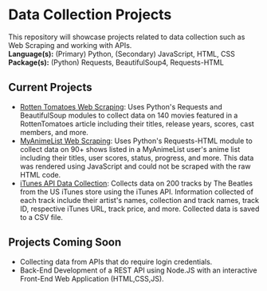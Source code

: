 Data Collection Projects
========================

This repository will showcase projects related to data collection such as Web Scraping and working with APIs.  
**Language(s):** (Primary) Python, (Secondary) JavaScript, HTML, CSS  
**Package(s):** (Python) Requests, BeautifulSoup4, Requests-HTML

Current Projects
----------------
* [Rotten Tomatoes Web Scraping](./Rotten%20Tomatoes%20Web%20Scraping): Uses Python's Requests and BeautifulSoup modules to collect data on 140 movies featured in a RottenTomatoes article including their titles, release years, scores, cast members, and more.
* [MyAnimeList Web Scraping](./MyAnimeList%20Web%20Scraping): Uses Python's Requests-HTML module to collect data on 90+ shows listed in a MyAnimeList user's anime list including their titles, user scores, status, progress, and more. This data was rendered using JavaScript and could not be scraped with the raw HTML code.
* [iTunes API Data Collection](./iTunes%20API%20Data%20Collection): Collects data on 200 tracks by The Beatles from the US iTunes store using the iTunes API. Information collected of each track include their artist's names, collection and track names, track ID, respective iTunes URL, track price, and more. Collected data is saved to a CSV file.

Projects Coming Soon
--------------------
* Collecting data from APIs that do require login credentials.
* Back-End Development of a REST API using Node.JS with an interactive Front-End Web Application (HTML,CSS,JS).
